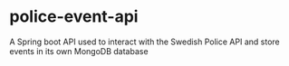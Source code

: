 # police-event-api

A Spring boot API used to interact with the Swedish Police API and store events in its own MongoDB database